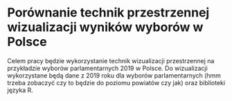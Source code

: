 # Porównanie technik przestrzennej wizualizacji wyników wyborów w Polsce

Celem pracy będzie wykorzystanie technik wizualizacji przestrzennej na przykładzie wyborów parlamentarnych 2019 w Polsce. Do wizualizacji wykorzystane będą dane z 2019 roku dla wyborów parlamentarnych (hmm trzeba zobaczyć czy to będzie do poziomu powiatów czy jak) oraz biblioteki języka R.
